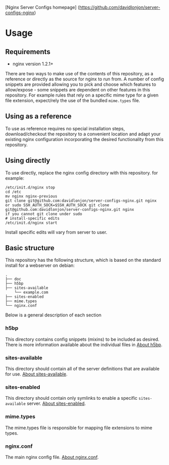 [Nginx Server Configs homepage] (https://github.com/davidlonjon/server-configs-nginx)

# Usage

## Requirements

 * nginx version 1.2.1+

There are two ways to make use of the contents of this repository, as a reference
or directly as the source for nginx to run from. A number of config snippets are
provided allowing you to pick and choose which features to allow/expose - some
snippets are dependent on other features in this repository. For example rules that
rely on a specific mime type for a given file extension, expect/rely the use of the
bundled `mime.types` file.

## Using as a reference

To use as reference requires no special installation steps, download/checkout the
repository to a convenient location and adapt your existing nginx configuration
incorporating the desired functionality from this repository.

## Using directly

To use directly, replace the nginx config directory with this repository. for example:

    /etc/init.d/nginx stop
    cd /etc
    mv nginx nginx-previous
    git clone git@github.com:davidlonjon/server-configs-nginx.git nginx
    or sudo SSH_AUTH_SOCK=$SSH_AUTH_SOCK git clone git@github.com:davidlonjon/server-configs-nginx.git nginx
    if you cannot git clone under sudo
    # install-specific edits
    /etc/init.d/nginx start

Install specific edits will vary from server to user.

## Basic structure

This repository has the following structure, which is based on the standard install for a
webserver on debian:

```
.
├── doc
├── h5bp
├── sites-available
	└── example.com
├── sites-enabled
├── mime.types
└── nginx.conf
```

Below is a general description of each section

### h5bp

This directory contains config snippets (mixins) to be included as desired.
There is more information available about the individual files in
[About h5bp](h5bp.md).

### sites-available

This directory should contain all of the server definitions that are available
for use. [About sites-available](sites-available.md).

### sites-enabled

This directory should contain only symlinks to enable a specific `sites-available`
server. [About sites-enabled](sites-enabled.md).

### mime.types

The mime.types file is responsible for mapping file extensions to mime types.

### nginx.conf

The main nginx config file. [About nginx.conf](nginx-conf.md).
